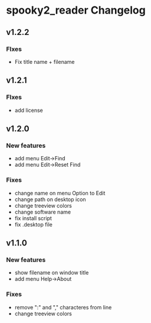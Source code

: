 # spooky2_reader Changelog

## v1.2.2

### FIxes
- Fix title name + filename


## v1.2.1

### FIxes
- add license


## v1.2.0

### New features
- add menu Edit->Find
- add menu Edit->Reset Find

### Fixes
- change name on menu Option to Edit
- change path on desktop icon
- change treeview colors
- change software name
- fix install script
- fix .desktop file


## v1.1.0

### New features
- show filename on window title
- add menu Help->About

### Fixes
- remove ":" and "," characteres from line
- change treeview colors
